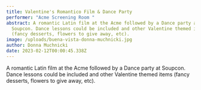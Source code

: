 ```yaml
---
title: Valentine's Romantico Film & Dance Party
performer: "Acme Screening Room "
abstract: A romantic Latin film at the Acme followed by a Dance party at
  Soupcon. Dance lessons could be included and other Valentine themed items
  (fancy desserts, flowers to give away, etc).
image: /uploads/buena-vista-donna-muchnicki.jpg
author: Donna Muchnicki
date: 2023-02-12T00:00:45.338Z
---
```

A romantic Latin film at the Acme followed by a Dance party at Soupcon. Dance lessons could be included and other Valentine themed items (fancy desserts, flowers to give away, etc).